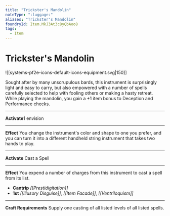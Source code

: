 ```yaml
---
title: "Trickster's Mandolin"
noteType: ":luggage:"
aliases: "Trickster's Mandolin"
foundryId: Item.MkJ3At3c8yQbAoo8
tags:
  - Item
---
```


# Trickster's Mandolin
![[systems-pf2e-icons-default-icons-equipment.svg|150]]

Sought after by many unscrupulous bards, this instrument is surprisingly light and easy to carry, but also empowered with a number of spells carefully selected to help with fooling others or making a hasty retreat. While playing the mandolin, you gain a +1 item bonus to Deception and Performance checks.

* * *

**Activate**1 envision

* * *

**Effect** You change the instrument's color and shape to one you prefer, and you can turn it into a different handheld string instrument that takes two hands to play.

* * *

**Activate** Cast a Spell

* * *

**Effect** You expend a number of charges from this instrument to cast a spell from its list.

*   **Cantrip** _[[Prestidigitation]]_
*   **1st** _[[Illusory Disguise]]_, _[[Item Facade]]_, _[[Ventriloquism]]_

* * *

**Craft Requirements** Supply one casting of all listed levels of all listed spells.
